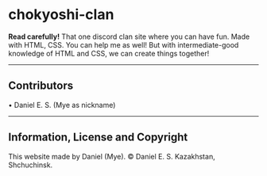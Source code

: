 # chokyoshi-clan
**Read carefully!**
That one discord clan site where you can have fun. Made with HTML, CSS.
You can help me as well! But with intermediate-good knowledge of HTML and CSS, we can create things together!

---

## Contributors
• Daniel E. S. (Mye as nickname)

---

## Information, License and Copyright
This website made by Daniel (Mye).
© Daniel E. S. Kazakhstan, Shchuchinsk.
